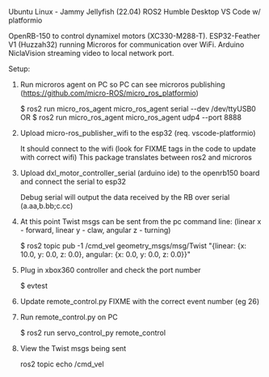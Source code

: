 Ubuntu Linux - Jammy Jellyfish (22.04)
ROS2 Humble Desktop
VS Code w/ platformio

OpenRB-150 to control dynamixel motors (XC330-M288-T).
ESP32-Feather V1 (Huzzah32) running Microros for communication over WiFi.
Arduino NiclaVision streaming video to local network port.

Setup:

1) Run microros agent on PC so PC can see microros publishing (https://github.com/micro-ROS/micro_ros_platformio)

	$ ros2 run micro_ros_agent micro_ros_agent serial --dev /dev/ttyUSB0
	OR
	$ ros2 run micro_ros_agent micro_ros_agent udp4 --port 8888


2) Upload micro-ros_publisher_wifi to the esp32 (req. vscode-platformio)

	It should connect to the wifi (look for FIXME tags in the code to update with correct wifi)
	This package translates between ros2 and microros


3) Upload dxl_motor_controller_serial (arduino ide) to the openrb150 board and connect the serial to esp32
   
	Debug serial will output the data received by the RB over serial (a.aa,b.bb;c.cc)


4) At this point Twist msgs can be sent from the pc command line:	 (linear x - forward, linear y - claw, angular z - turning)

	$ ros2 topic pub -1 /cmd_vel geometry_msgs/msg/Twist "{linear: {x: 10.0, y: 0.0, z: 0.0}, angular: {x: 0.0, y: 0.0, z: 0.0}}"


5) Plug in xbox360 controller and check the port number

	$ evtest


6) Update remote_control.py FIXME with the correct event number (eg 26)


7) Run remote_control.py on PC

	$ ros2 run servo_control_py remote_control


8) View the Twist msgs being sent

	ros2 topic echo /cmd_vel

	
